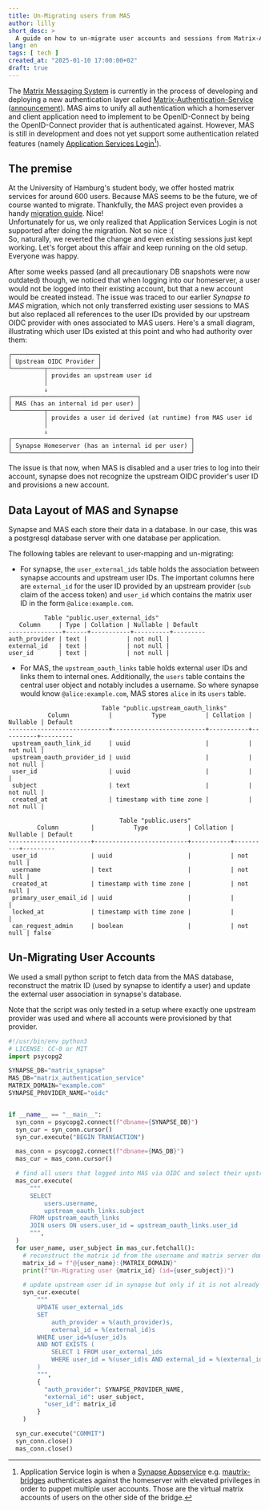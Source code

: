 ```yaml
---
title: Un-Migrating users from MAS
author: lilly
short_desc: >
  A guide on how to un-migrate user accounts and sessions from Matrix-Authentication-Service
lang: en
tags: [ tech ]
created_at: "2025-01-10 17:00:00+02"
draft: true
---
```


The [Matrix Messaging System](https://matrix.org/) is currently in the process of developing and deploying a new authentication layer called [Matrix-Authentication-Service](https://github.com/element-hq/matrix-authentication-service) ([announcement](https://matrix.org/blog/2023/09/matrix-2-0/#native-open-id-connect)).
MAS aims to unify all authentication which a homeserver and client application need to implement to be OpenID-Connect by being the OpenID-Connect provider that is authenticated against.
However, MAS is still in development and does not yet support some authentication related features (namely [Application Services Login](https://element-hq.github.io/matrix-authentication-service/as-login.html)[^1]).

## The premise

At the University of Hamburg's student body, we offer hosted matrix services for around 600 users.
Because MAS seems to be the future, we of course wanted to migrate.
Thankfully, the MAS project even provides a handy [migration guide](https://element-hq.github.io/matrix-authentication-service/setup/migration.html). Nice!<br>
Unfortunately for us, we only realized that Application Services Login is not supported after doing the migration. Not so nice :(<br>
So, naturally, we reverted the change and even existing sessions just kept working. Let's forget about this affair and keep running on the old setup. Everyone was happy.

After some weeks passed (and all precautionary DB snapshots were now outdated) though, we noticed that when logging into our homeserver, a user would not be logged into their existing account, but that a new account would be created instead.
The issue was traced to our earlier *Synapse to MAS* migration, which not only transferred existing user sessions to MAS but also replaced all references to the user IDs provided by our upstream OIDC provider with ones associated to MAS users.
Here's a small diagram, illustrating which user IDs existed at this point and who had authority over them:

```text
┌────────────────────────┐
│ Upstream OIDC Provider │
└─────────┬──────────────┘
          │ provides an upstream user id
          │
          ↓
┌───────────────────────────────────┐
│ MAS (has an internal id per user) │
└─────────┬─────────────────────────┘
          │ provides a user id derived (at runtime) from MAS user id
          │
          ↓
┌──────────────────────────────────────────────────┐
│ Synapse Homeserver (has an internal id per user) │
└──────────────────────────────────────────────────┘
```

The issue is that now, when MAS is disabled and a user tries to log into their account, synapse does not recognize the upstream OIDC provider's user ID and provisions a new account.

## Data Layout of MAS and Synapse

Synapse and MAS each store their data in a database.
In our case, this was a postgresql database server with one database per application.

The following tables are relevant to user-mapping and un-migrating:

- For synapse, the `user_external_ids` table holds the association between synapse accounts and upstream user IDs.
  The important columns here are `external_id` for the user ID provided by an upstream provider (`sub` claim of the access token) and `user_id` which contains the matrix user ID in the form `@alice:example.com`.

```text
          Table "public.user_external_ids"
   Column     | Type | Collation | Nullable | Default
---------------+------+-----------+----------+---------
auth_provider | text |           | not null |
external_id   | text |           | not null |
user_id       | text |           | not null |
```

- For MAS, the `upstream_oauth_links` table holds external user IDs and links them to internal ones.
  Additionally, the `users` table contains the central user object and notably includes a username.
  So where synapse would know `@alice:example.com`, MAS stores `alice` in its `users` table.

```text
                          Table "public.upstream_oauth_links"
           Column           |           Type           | Collation | Nullable | Default
----------------------------+--------------------------+-----------+----------+---------
 upstream_oauth_link_id     | uuid                     |           | not null |
 upstream_oauth_provider_id | uuid                     |           | not null |
 user_id                    | uuid                     |           |          |
 subject                    | text                     |           | not null |
 created_at                 | timestamp with time zone |           | not null |
```

```text
                               Table "public.users"
        Column         |           Type           | Collation | Nullable | Default
-----------------------+--------------------------+-----------+----------+---------
 user_id               | uuid                     |           | not null |
 username              | text                     |           | not null |
 created_at            | timestamp with time zone |           | not null |
 primary_user_email_id | uuid                     |           |          |
 locked_at             | timestamp with time zone |           |          |
 can_request_admin     | boolean                  |           | not null | false
```


## Un-Migrating User Accounts

We used a small python script to fetch data from the MAS database, reconstruct the matrix ID (used by synapse to identify a user) and update the external user association in synapse's database.

Note that the script was only tested in a setup where exactly one upstream provider was used and where all accounts were provisioned by that provider.

```python
#!/usr/bin/env python3
# LICENSE: CC-0 or MIT
import psycopg2

SYNAPSE_DB="matrix_synapse"
MAS_DB="matrix_authentication_service"
MATRIX_DOMAIN="example.com"
SYNAPSE_PROVIDER_NAME="oidc"


if __name__ == "__main__":
  syn_conn = psycopg2.connect(f"dbname={SYNAPSE_DB}")
  syn_cur = syn_conn.cursor()
  syn_cur.execute("BEGIN TRANSACTION")

  mas_conn = psycopg2.connect(f"dbname={MAS_DB}")
  mas_cur = mas_conn.cursor()

  # find all users that logged into MAS via OIDC and select their upstream id as well as username
  mas_cur.execute(
      """
      SELECT
          users.username,
          upstream_oauth_links.subject
      FROM upstream_oauth_links
      JOIN users ON users.user_id = upstream_oauth_links.user_id
      """,
  )
  for user_name, user_subject in mas_cur.fetchall():
    # reconstruct the matrix id from the username and matrix server domain
    matrix_id = f"@{user_name}:{MATRIX_DOMAIN}"
    print(f"Un-Migrating user {matrix_id} (id={user_subject})")

    # update upstream user id in synapse but only if it is not already correct
    syn_cur.execute(
        """
        UPDATE user_external_ids
        SET
            auth_provider = %(auth_provider)s,
            external_id = %(external_id)s
        WHERE user_id=%(user_id)s
        AND NOT EXISTS (
            SELECT 1 FROM user_external_ids
            WHERE user_id = %(user_id)s AND external_id = %(external_id)s
        )
        """,
        {
          "auth_provider": SYNAPSE_PROVIDER_NAME,
          "external_id": user_subject,
          "user_id": matrix_id
        }
    )

  syn_cur.execute("COMMIT")
  syn_conn.close()
  mas_conn.close()
```


[^1]: Application Service login is when a [Synapse Appservice](https://element-hq.github.io/synapse/latest/application_services.html) e.g. [mautrix-bridges](https://docs.mau.fi/bridges/general/registering-appservices.html) authenticates against the homeserver with elevated privileges in order to puppet multiple user accounts. Those are the virtual matrix accounts of users on the other side of the bridge.
